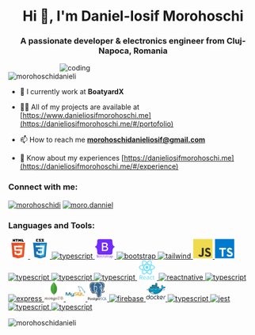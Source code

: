 <h1 align="center">Hi 👋, I'm Daniel-Iosif Morohoschi</h1>
<h3 align="center">A passionate developer & electronics engineer from Cluj-Napoca, Romania</h3>

<img align="right" alt="coding" width="400" src="https://camo.githubusercontent.com/cae12fddd9d6982901d82580bdf321d81fb299141098ca1c2d4891870827bf17/68747470733a2f2f6d69726f2e6d656469756d2e636f6d2f6d61782f313336302f302a37513379765349765f7430696f4a2d5a2e676966" />

<p align="left"> <img src="https://komarev.com/ghpvc/?username=morohoschidanieli&label=Profile%20views&color=0e75b6&style=flat" alt="morohoschidanieli" /> </p>

- 🔭 I currently work at **BoatyardX**

- 👨‍💻 All of my projects are available at [https://www.danieliosifmorohoschi.me](https://danieliosifmorohoschi.me/#/portofolio)

- 📫 How to reach me **morohoschidanieliosif@gmail.com**

- 📄 Know about my experiences [https://danieliosifmorohoschi.me](https://danieliosifmorohoschi.me/#/experience)

<h3 align="left">Connect with me:</h3>
<p align="left">
<a href="https://linkedin.com/in/morohoschidi" target="blank"><img align="center" src="https://raw.githubusercontent.com/rahuldkjain/github-profile-readme-generator/master/src/images/icons/Social/linked-in-alt.svg" alt="morohoschidi" height="30" width="40" /></a>
<a href="https://fb.com/moro.danniel" target="blank"><img align="center" src="https://raw.githubusercontent.com/rahuldkjain/github-profile-readme-generator/master/src/images/icons/Social/facebook.svg" alt="moro.danniel" height="30" width="40" /></a>
</p>

<h3 align="left">Languages and Tools:</h3>
<p align="left">
      <a href="https://www.w3.org/html/" target="_blank" rel="noreferrer">
        <img
          src="https://raw.githubusercontent.com/devicons/devicon/master/icons/html5/html5-original-wordmark.svg"
          alt="html5"
          width="40"
          height="40"
        />
      </a>
      <a href="https://www.w3schools.com/css/" target="_blank" rel="noreferrer">
        <img
          src="https://raw.githubusercontent.com/devicons/devicon/master/icons/css3/css3-original-wordmark.svg"
          alt="css3"
          width="40"
          height="40"
        />
      </a>
      <a href="https://sass-lang.com/" target="_blank" rel="noreferrer">
        <img
          src="https://www.stickersdevs.com.br/wp-content/uploads/2015/03/sass-stickers-adesivo.png"
          alt="typescript"
          width="40"
          height="40"
        />
      </a>
      <a href="https://getbootstrap.com" target="_blank" rel="noreferrer">
        <img
          src="https://raw.githubusercontent.com/devicons/devicon/master/icons/bootstrap/bootstrap-plain-wordmark.svg"
          alt="bootstrap"
          width="40"
          height="40"
        />
      </a>
      <a
        href="https://mui.com/https://mui.com/"
        target="_blank"
        rel="noreferrer"
      >
        <img
          src="https://mui.com/static/logo.png"
          alt="bootstrap"
          width="40"
          height="40"
        />
      </a>
      <a href="https://tailwindcss.com/" target="_blank" rel="noreferrer">
        <img
          src="https://www.vectorlogo.zone/logos/tailwindcss/tailwindcss-icon.svg"
          alt="tailwind"
          width="40"
          height="40"
        />
      </a>
      <a
        href="https://developer.mozilla.org/en-US/docs/Web/JavaScript"
        target="_blank"
        rel="noreferrer"
      >
        <img
          src="https://raw.githubusercontent.com/devicons/devicon/master/icons/javascript/javascript-original.svg"
          alt="javascript"
          width="40"
          height="40"
        />
      </a>
      <a
        href="https://www.typescriptlang.org/"
        target="_blank"
        rel="noreferrer"
      >
        <img
          src="https://raw.githubusercontent.com/devicons/devicon/master/icons/typescript/typescript-original.svg"
          alt="typescript"
          width="40"
          height="40"
        />
      </a>
      <a href="https://jquery.com/" target="_blank" rel="noreferrer">
        <img
          src="https://cdn.iconscout.com/icon/free/png-256/free-jquery-8-1175153.png"
          alt="typescript"
          width="40"
          height="40"
        />
      </a>
      <a href="https://www.thymeleaf.org/" target="_blank" rel="noreferrer">
        <img
          src="https://www.thymeleaf.org/images/thymeleaf.png"
          alt="typescript"
          width="40"
          height="40"
        />
      </a>
      <a a href="" target="_blank" rel="noreferrer">
        <img
          src="https://w7.pngwing.com/pngs/387/434/png-transparent-javaserver-pages-computer-icons-java-plum-text-logo-monochrome.png"
          alt="typescript"
          width="40"
          height="40"
        />
      </a>
      <a href="https://reactjs.org/" target="_blank" rel="noreferrer">
        <img
          src="https://raw.githubusercontent.com/devicons/devicon/master/icons/react/react-original-wordmark.svg"
          alt="react"
          width="40"
          height="40"
        />
      </a>
      <a href="https://reactnative.dev/" target="_blank" rel="noreferrer">
        <img
          src="https://reactnative.dev/img/header_logo.svg"
          alt="reactnative"
          width="40"
          height="40"
        />
      </a>
      <a href="https://nodejs.org/en" target="_blank" rel="noreferrer">
        <img
          src="https://www.itnetwork.sk/images/10733/nodejs/nodejs_logo.png"
          alt="typescript"
          width="40"
          height="40"
        />
      </a>
      <a href="https://expressjs.com" target="_blank" rel="noreferrer">
        <img
          src="https://aglowiditsolutions.com/wp-content/uploads/2018/12/ExpressJS.png"
          alt="express"
          width="40"
          height="40"
        />
      </a>
      <a href="https://www.mongodb.com/" target="_blank" rel="noreferrer">
        <img
          src="https://raw.githubusercontent.com/devicons/devicon/master/icons/mongodb/mongodb-original-wordmark.svg"
          alt="mongodb"
          width="40"
          height="40"
        />
      </a>
      <a href="https://www.mysql.com/" target="_blank" rel="noreferrer">
        <img
          src="https://raw.githubusercontent.com/devicons/devicon/master/icons/mysql/mysql-original-wordmark.svg"
          alt="mysql"
          width="40"
          height="40"
        />
      </a>
      <a href="https://www.postgresql.org" target="_blank" rel="noreferrer">
        <img
          src="https://raw.githubusercontent.com/devicons/devicon/master/icons/postgresql/postgresql-original-wordmark.svg"
          alt="postgresql"
          width="40"
          height="40"
        />
      </a>
      <a href="https://firebase.google.com/" target="_blank" rel="noreferrer">
        <img
          src="https://www.vectorlogo.zone/logos/firebase/firebase-icon.svg"
          alt="firebase"
          width="40"
          height="40"
        />
      </a>
      <a href="https://www.docker.com/" target="_blank" rel="noreferrer">
        <img
          src="https://raw.githubusercontent.com/devicons/devicon/master/icons/docker/docker-original-wordmark.svg"
          alt="docker"
          width="40"
          height="40"
        />
      </a>
      <a href="https://jwt.io/" target="_blank" rel="noreferrer">
        <img
          src="https://media.licdn.com/dms/image/D4D12AQHW9aRSWIOMxQ/article-cover_image-shrink_600_2000/0/1657421703592?e=2147483647&v=beta&t=nKygyfSDFwgPdEoC-nEkogMS0527SBa8z8D_FqUr-us"
          alt="typescript"
          width="40"
          height="40"
        />
      </a>
      <a href="https://jestjs.io" target="_blank" rel="noreferrer">
        <img
          src="https://www.vectorlogo.zone/logos/jestjsio/jestjsio-icon.svg"
          alt="jest"
          width="40"
          height="40"
        />
      </a>
      <a href="https://www.npmjs.com/" target="_blank" rel="noreferrer">
        <img
          src="https://authy.com/wp-content/uploads/npm-logo.png"
          alt="typescript"
          width="40"
          height="40"
        />
      </a>
      <a href="https://pnpm.io/" target="_blank" rel="noreferrer">
        <img
          src="https://seeklogo.com/images/P/pnpm-logo-21DC828CD8-seeklogo.com.png"
          alt="typescript"
          width="40"
          height="40"
        />
      </a>
    </p>
<p><img align="center" src="https://github-readme-stats.vercel.app/api/top-langs?username=morohoschidanieli&show_icons=true&locale=en&layout=compact" alt="morohoschidanieli" /></p>
